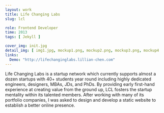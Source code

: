 ```yaml
---
layout: work
title: Life Changing Labs
slug: lcl

role: Frontend Developer
time: 2013
tags: [ Jekyll ]

cover_img: init.jpg
detail_img: [ img1.jpg, mockup1.png, mockup2.png, mockup3.png, mockup4.png, mockup5.png, mockup6.png, iphone1.png, iphone2.png, iphone3.png ]
links:
  Demo: "http://lifechanginglabs.lillian-chen.com"
---
```


Life Changing Labs is a startup network which currently supports almost a dozen startups with 40+ students year round including highly dedicated engineers, designers, MBAs, JDs, and PhDs. By providing early first-hand experience at creating value from the ground up, LCL fosters the startup mentality within its talented members. After working with many of its portfolio companies, I was asked to design and develop a static website to establish a better online presence.
